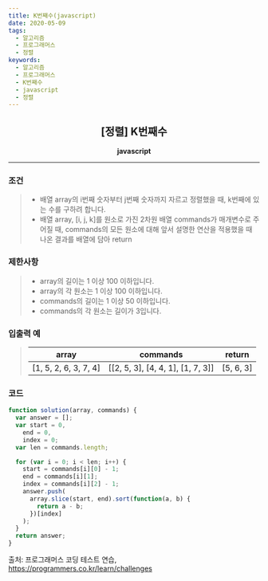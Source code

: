 ```yaml
---
title: K번째수(javascript)
date: 2020-05-09
tags:
  - 알고리즘
  - 프로그래머스
  - 정렬
keywords:
  - 알고리즘
  - 프로그래머스
  - K번째수
  - javascript
  - 정렬
---
```


## <center>[정렬] K번째수</center>

**<center>javascript</center>**

---

### 조건

> - 배열 array의 i번째 숫자부터 j번째 숫자까지 자르고 정렬했을 때, k번째에 있는 수를 구하려 합니다.
> - 배열 array, [i, j, k]를 원소로 가진 2차원 배열 commands가 매개변수로 주어질 때, commands의 모든 원소에 대해 앞서 설명한 연산을 적용했을 때 나온 결과를 배열에 담아 return

### 제한사항

> - array의 길이는 1 이상 100 이하입니다.
> - array의 각 원소는 1 이상 100 이하입니다.
> - commands의 길이는 1 이상 50 이하입니다.
> - commands의 각 원소는 길이가 3입니다.

### 입출력 예

> | array                 | commands                          | return    |
> | --------------------- | --------------------------------- | --------- |
> | [1, 5, 2, 6, 3, 7, 4] | [[2, 5, 3], [4, 4, 1], [1, 7, 3]] | [5, 6, 3] |

### 코드

```javascript
function solution(array, commands) {
  var answer = [];
  var start = 0,
    end = 0,
    index = 0;
  var len = commands.length;

  for (var i = 0; i < len; i++) {
    start = commands[i][0] - 1;
    end = commands[i][1];
    index = commands[i][2] - 1;
    answer.push(
      array.slice(start, end).sort(function(a, b) {
        return a - b;
      })[index]
    );
  }
  return answer;
}
```

출처: 프로그래머스 코딩 테스트 연습, https://programmers.co.kr/learn/challenges
